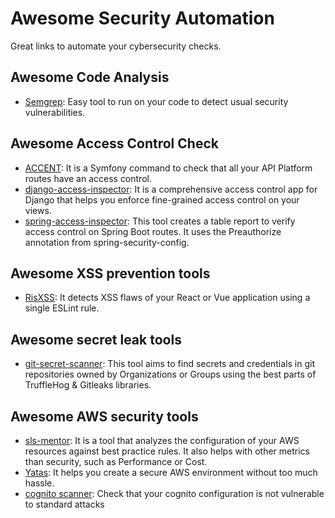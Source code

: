 # Awesome Security Automation

Great links to automate your cybersecurity checks.

## Awesome Code Analysis

- [Semgrep](https://github.com/returntocorp/semgrep): Easy tool to run on your code to detect usual security vulnerabilities.

## Awesome Access Control Check

- [ACCENT](https://github.com/theodo/accent): It is a Symfony command to check that all your API Platform routes have an access control.
- [django-access-inspector](https://github.com/BastienTeissier/django-access-inspector): It is a comprehensive access control app for Django that helps you enforce fine-grained access control on your views.
- [spring-access-inspector](https://github.com/marine-mb/spring-access-inspector): This tool creates a table report to verify access control on Spring Boot routes. It uses the Preauthorize annotation from spring-security-config.

## Awesome XSS prevention tools

- [RisXSS](https://github.com/theodo/RisXSS): It detects XSS flaws of your React or Vue application using a single ESLint rule.

## Awesome secret leak tools

- [git-secret-scanner](https://github.com/padok-team/git-secret-scanner): This tool aims to find secrets and credentials in git repositories owned by Organizations or Groups using the best parts of TruffleHog & Gitleaks libraries.

## Awesome AWS security tools

- [sls-mentor](https://github.com/sls-mentor/sls-mentor): It is a tool that analyzes the configuration of your AWS resources against best practice rules. It also helps with other metrics than security, such as Performance or Cost.
- [Yatas](https://github.com/padok-team/yatas-aws): It helps you create a secure AWS environment without too much hassle.
- [cognito scanner](https://github.com/padok-team/cognito-scanner): Check that your cognito configuration is not vulnerable to standard attacks
